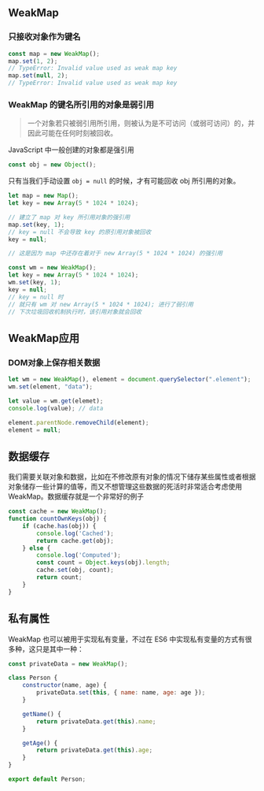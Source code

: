 ## WeakMap

### 只接收对象作为键名

```js
const map = new WeakMap();
map.set(1, 2);
// TypeError: Invalid value used as weak map key
map.set(null, 2);
// TypeError: Invalid value used as weak map key
```



### WeakMap 的键名所引用的对象是弱引用

> 一个对象若只被弱引用所引用，则被认为是不可访问（或弱可访问）的，并因此可能在任何时刻被回收。



JavaScript 中一般创建的对象都是强引用

```js
const obj = new Object();
```

只有当我们手动设置 `obj = null` 的时候，才有可能回收 obj 所引用的对象。



```js
let map = new Map();
let key = new Array(5 * 1024 * 1024);

// 建立了 map 对 key 所引用对象的强引用
map.set(key, 1);
// key = null 不会导致 key 的原引用对象被回收
key = null;

// 这是因为 map 中还存在着对于 new Array(5 * 1024 * 1024) 的强引用
```



```js
const wm = new WeakMap();
let key = new Array(5 * 1024 * 1024);
wm.set(key, 1);
key = null;
// key = null 时
// 就只有 wm 对 new Array(5 * 1024 * 1024); 进行了弱引用
// 下次垃圾回收机制执行时，该引用对象就会回收
```



## WeakMap应用

### DOM对象上保存相关数据

```js
let wm = new WeakMap(), element = document.querySelector(".element");
wm.set(element, "data");

let value = wm.get(elemet);
console.log(value); // data

element.parentNode.removeChild(element);
element = null;
```



## 数据缓存

我们需要关联对象和数据，比如在不修改原有对象的情况下储存某些属性或者根据对象储存一些计算的值等，而又不想管理这些数据的死活时非常适合考虑使用 WeakMap。数据缓存就是一个非常好的例子

```js
const cache = new WeakMap();
function countOwnKeys(obj) {
    if (cache.has(obj)) {
        console.log('Cached');
        return cache.get(obj);
    } else {
        console.log('Computed');
        const count = Object.keys(obj).length;
        cache.set(obj, count);
        return count;
    }
}
```



## 私有属性

WeakMap 也可以被用于实现私有变量，不过在 ES6 中实现私有变量的方式有很多种，这只是其中一种：

```js
const privateData = new WeakMap();

class Person {
    constructor(name, age) {
        privateData.set(this, { name: name, age: age });
    }

    getName() {
        return privateData.get(this).name;
    }

    getAge() {
        return privateData.get(this).age;
    }
}

export default Person;
```



